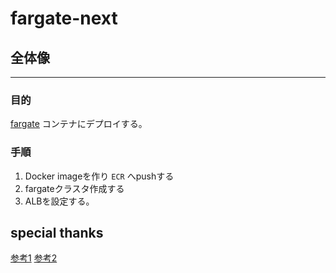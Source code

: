 # fargate-next

## 全体像
---

### 目的
[fargate](https://aws.amazon.com/jp/fargate/) コンテナにデプロイする。

### 手順

1. Docker imageを作り `ECR` へpushする
2. fargateクラスタ作成する
3. ALBを設定する。


## special thanks

[参考1](https://qiita.com/geerpm/items/a97f0605177b3a18bb5b)
[参考2](https://qiita.com/NaokiIshimura/items/8e43135864f2518dcabc)

